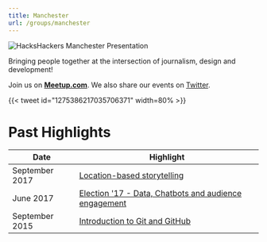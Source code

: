 ```yaml
---
title: Manchester
url: /groups/manchester
---
```


![HacksHackers Manchester Presentation](https://pbs.twimg.com/media/DKKnvwHWkAASDL7?format=jpg&name=4096x4096)

Bringing people together at the intersection of journalism, design and development!

Join us on **[Meetup.com](https://www.meetup.com/HacksHackersMCR/)**. We also share our events on [Twitter](https://twitter.com/HacksHackersMCR).

{{< tweet id="1275386217035706371" width=80% >}}

# Past Highlights

| **Date**  | **Highlight** |  
|-----------|---------------|  
| September 2017 | [Location-based storytelling](https://www.meetup.com/HacksHackersMCR/events/243179627/) |
| June 2017 | [Election '17 - Data, Chatbots and audience engagement](https://www.meetup.com/HacksHackersMCR/events/240551855/) |   
| September 2015 | [Introduction to Git and GitHub](https://www.meetup.com/HacksHackersMCR/events/225324695/) |

